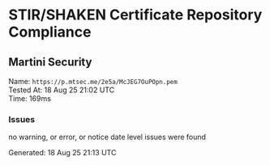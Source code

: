 # STIR/SHAKEN Certificate Repository Compliance

## Martini Security

Name: `https://p.mtsec.me/2e5a/McJEG7OuPOpn.pem`\
Tested At: 18 Aug 25 21:02 UTC\
Time: 169ms

### Issues

no warning, or error, or notice date level issues were found

Generated: 18 Aug 25 21:13 UTC